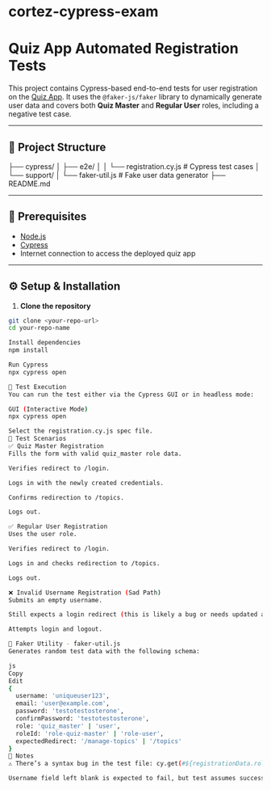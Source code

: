 # cortez-cypress-exam
# Quiz App Automated Registration Tests

This project contains Cypress-based end-to-end tests for user registration on the [Quiz App](https://testautomation-ph-quiz-app.vercel.app). It uses the `@faker-js/faker` library to dynamically generate user data and covers both **Quiz Master** and **Regular User** roles, including a negative test case.

---

## 📁 Project Structure

├── cypress/
│ ├── e2e/
│ │ └── registration.cy.js # Cypress test cases
│ └── support/
│ └── faker-util.js # Fake user data generator
├── README.md


---

## 🧰 Prerequisites

- [Node.js](https://nodejs.org/en/)
- [Cypress](https://www.cypress.io/)
- Internet connection to access the deployed quiz app

---

## ⚙️ Setup & Installation

1. **Clone the repository**
```bash
git clone <your-repo-url>
cd your-repo-name

Install dependencies
npm install

Run Cypress
npx cypress open

🚀 Test Execution
You can run the test either via the Cypress GUI or in headless mode:

GUI (Interactive Mode)
npx cypress open

Select the registration.cy.js spec file.
🧪 Test Scenarios
✅ Quiz Master Registration
Fills the form with valid quiz_master role data.

Verifies redirect to /login.

Logs in with the newly created credentials.

Confirms redirection to /topics.

Logs out.

✅ Regular User Registration
Uses the user role.

Verifies redirect to /login.

Logs in and checks redirection to /topics.

Logs out.

❌ Invalid Username Registration (Sad Path)
Submits an empty username.

Still expects a login redirect (this is likely a bug or needs updated assertion).

Attempts login and logout.

🧪 Faker Utility - faker-util.js
Generates random test data with the following schema:

js
Copy
Edit
{
  username: 'uniqueuser123',
  email: 'user@example.com',
  password: 'testotestosterone',
  confirmPassword: 'testotestosterone',
  role: 'quiz_master' | 'user',
  roleId: 'role-quiz-master' | 'role-user',
  expectedRedirect: '/manage-topics' | '/topics'
}
📌 Notes
⚠️ There’s a syntax bug in the test file: cy.get(#${registrationData.roleId}) should be cy.get(\#${registrationData.roleId}`)`.

Username field left blank is expected to fail, but test assumes success — you may need to fix the test expectation based on actual form validation logic.


